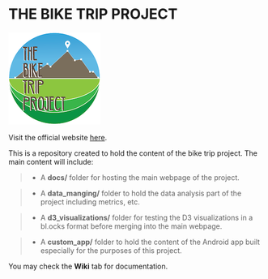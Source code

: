 # THE BIKE TRIP PROJECT
![logo](logo.png)

Visit the official website [here](www.thebiketripproject.com).

This is a repository created to hold the content of the bike trip project. The main content will include:    
>* A **docs/** folder for hosting the main webpage of the project.

>* A **data_manging/** folder to hold the data analysis part of the project including metrics, etc.

>* A **d3_visualizations/** folder for testing the D3 visualizations in a bl.ocks format before merging into the main webpage.

>* A **custom_app/** folder to hold the content of the Android app built especially for the purposes of this project.

You may check the **Wiki** tab for documentation.

